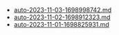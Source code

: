 * [auto-2023-11-03-1698998742.md](/docs/202311/auto-2023-11-03-1698998742.md)
* [auto-2023-11-02-1698912323.md](/docs/202311/auto-2023-11-02-1698912323.md)
* [auto-2023-11-01-1698825931.md](/docs/202311/auto-2023-11-01-1698825931.md)
